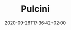 ---
title: "Pulcini"
date: 2020-09-26T17:36:42+02:00
foto: /images/squadre/pulcini-18-19.jpg
giocatori: []
allenatori:
- allenatori/pedrini-alfredo/_index.md
- allenatori/polastri-alessandro/_index.md
categorie: pulcini
stagioni: 2018-2019
---